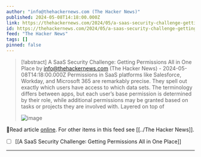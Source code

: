 ```yaml
---
author: "info@thehackernews.com (The Hacker News)"
published: 2024-05-08T14:18:00.000Z
link: https://thehackernews.com/2024/05/a-saas-security-challenge-getting.html
id: https://thehackernews.com/2024/05/a-saas-security-challenge-getting.html
feed: "The Hacker News"
tags: []
pinned: false
---
```

> [!abstract] A SaaS Security Challenge: Getting Permissions All in One Place by info@thehackernews.com (The Hacker News) - 2024-05-08T14:18:00.000Z
> Permissions in SaaS platforms like Salesforce, Workday, and Microsoft 365 are remarkably precise. They spell out exactly which users have access to which data sets. The terminology differs between apps, but each user’s base permission is determined by their role, while additional permissions may be granted based on tasks or projects they are involved with. Layered on top of
>
> ![image](https://blogger.googleusercontent.com/img/b/R29vZ2xl/AVvXsEjk9_-3ho9CnD6vcmj1tvvCvrvAdmKsFY-cbaja-5pRVV8_mArnYK3PxyRqgJ9nWCe9kovyGsFfO3BjgqUs8dmCsnFcYYxyCaeRSoVuS8kU648juKSN1toRwKGiUSbdvcFxO_AJkqalwScXF49DPxDqz23ZB4mLRQwVYZ7S_smVY-N924qApp-IpZGKvSE/s1600/as.png)

🔗Read article [online](https://thehackernews.com/2024/05/a-saas-security-challenge-getting.html). For other items in this feed see [[../The Hacker News]].

- [ ] [[A SaaS Security Challenge꞉ Getting Permissions All in One Place]]
- - -

